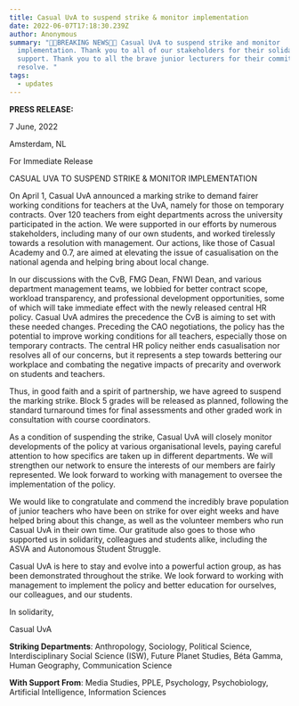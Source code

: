 ```yaml
---
title: Casual UvA to suspend strike & monitor implementation
date: 2022-06-07T17:18:30.239Z
author: Anonymous
summary: "📣📣BREAKING NEWS📣📣 Casual UvA to suspend strike and monitor
  implementation. Thank you to all of our stakeholders for their solidarity and
  support. Thank you to all the brave junior lecturers for their commitment and
  resolve. "
tags:
  - updates
---
```

**PRESS RELEASE:**

7 June, 2022

Amsterdam, NL

For Immediate Release



CASUAL UVA TO SUSPEND STRIKE & MONITOR IMPLEMENTATION

On April 1, Casual UvA announced a marking strike to demand fairer working conditions for teachers at the UvA, namely for those on temporary contracts. Over 120 teachers from eight departments across the university participated in the action. We were supported in our efforts by numerous stakeholders, including many of our own students, and worked tirelessly towards a resolution with management. Our actions, like those of Casual Academy and 0.7, are aimed at elevating the issue of casualisation on the national agenda and helping bring about local change.

In our discussions with the CvB, FMG Dean, FNWI Dean, and various department management teams, we lobbied for better contract scope, workload transparency, and professional development opportunities, some of which will take immediate effect with the newly released central HR policy. Casual UvA admires the precedence the CvB is aiming to set with these needed changes. Preceding the CAO negotiations, the policy has the potential to improve working conditions for all teachers, especially those on temporary contracts. The central HR policy neither ends casualisation nor resolves all of our concerns, but it represents a step towards bettering our workplace and combating the negative impacts of precarity and overwork on students and teachers.

Thus, in good faith and a spirit of partnership, we have agreed to suspend the marking strike. Block 5 grades will be released as planned, following the standard turnaround times for final assessments and other graded work in consultation with course coordinators. 

As a condition of suspending the strike, Casual UvA will closely monitor developments of the policy at various organisational levels, paying careful attention to how specifics are taken up in different departments. We will strengthen our network to ensure the interests of our members are fairly represented. We look forward to working with management to oversee the implementation of the policy. 

We would like to congratulate and commend the incredibly brave population of junior teachers who have been on strike for over eight weeks and have helped bring about this change, as well as the volunteer members who run Casual UvA in their own time. Our gratitude also goes to those who supported us in solidarity, colleagues and students alike, including the ASVA and Autonomous Student Struggle.

Casual UvA is here to stay and evolve into a powerful action group, as has been demonstrated throughout the strike. We look forward to working with management to implement the policy and better education for ourselves, our colleagues, and our students.

In solidarity,

Casual UvA



**Striking Departments**: Anthropology, Sociology, Political Science, Interdisciplinary Social Science (ISW), Future Planet Studies, Béta Gamma, Human Geography, Communication Science

**With Support From**: Media Studies, PPLE, Psychology, Psychobiology, Artificial Intelligence, Information Sciences